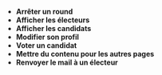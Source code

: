 -   **Arrêter un round**
-   **Afficher les électeurs**
-   **Afficher les candidats**
-   **Modifier son profil**
-   **Voter un candidat**
-   **Mettre du contenu pour les autres pages**
-   **Renvoyer le mail à un électeur**

